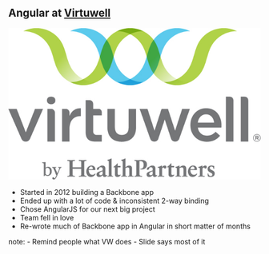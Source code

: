 
##  Angular at [Virtuwell](http://m.virtuwell.com)

![Virtuwell Logo](img/vw_logo_rgb.jpg)

- Started in 2012 building a Backbone app
- Ended up with a lot of code & inconsistent 2-way binding
- Chose AngularJS for our next big project
- Team fell in love
- Re-wrote much of Backbone app in Angular in short matter of months


note:
    - Remind people what VW does
    - Slide says most of it
